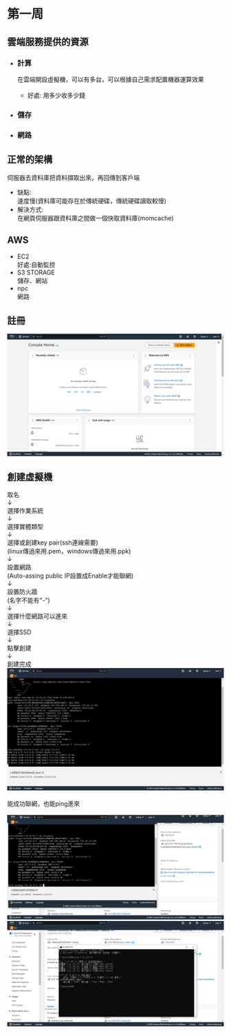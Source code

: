 # 第一周
## 雲端服務提供的資源
* ### 計算 
  在雲端開設虛擬機，可以有多台，可以根據自己需求配置機器運算效果<br><br>
  * 好處:
   用多少收多少錢
* ### 儲存
* ### 網路
## 正常的架構
伺服器去資料庫把資料擷取出來，再回傳到客戶端<br>
* 缺點:<br>
速度慢(資料庫可能存在於傳統硬碟，傳統硬碟讀取較慢)<br>
* 解決方式:<br>
在網頁伺服器跟資料庫之間做一個快取資料庫(momcache)
## AWS 
* EC2<br>
好處:自動監控
* S3 STORAGE<br>
儲存、網站
* npc<br>
網路
## 註冊
<img src="../pic/0912.png">

## 創建虛擬機
取名<br>↓<br>
選擇作業系統<br>↓<br>
選擇實體類型<br>↓<br>
選擇或創建key pair(ssh連線需要)<br>
(linux傳過來用.pem，windows傳過來用.ppk)<br>↓<br>
設置網路<br>
(Auto-assing public IP設置成Enable才能聯網)<br>↓<br>
設置防火牆<br>
(名字不能有"-")<br>↓<br>
選擇什麼網路可以進來<br>↓<br>
選擇SSD<br>↓<br>
點擊創建<br>↓<br>
創建完成
<img src="../pic/0912-1.png"><br><br>
能成功聯網，也能ping進來<br><br>
<img src="../pic/0912-3.png">
<img src="../pic/0912-2.png">
